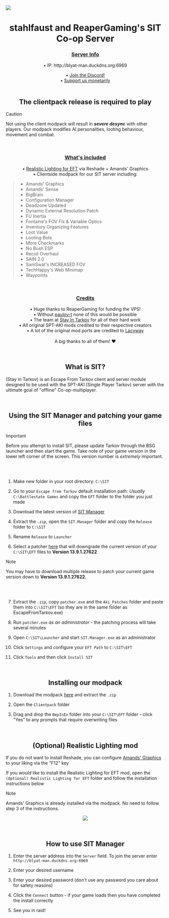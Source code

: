 ![](https://github.com/stahlfaust/stahlfaust.SIT.Co-op.Server/assets/135766383/8e230f0f-768d-4655-a5f7-5cdbac6dfe7b)
<div align=center style="text-align: center">
<h1>stahlfaust and ReaperGaming's SIT Co-op Server</h1>
<h3><ins>Server Info<ins></h3>
</div>

<div align=center style="text-align: center">
• IP: http://blyat-man.duckdns.org:6969
<br>

• [Join the Discord!](https://discord.gg/g7dgQNYUt4)
<br>
• [Support us monetarily](https://cash.app/$ReaperGamingVR)
<br>
<br>
<h2>The clientpack release is required to play</h2>
</div>

> [!CAUTION]
> Not using the client modpack will result in **_severe desync_** with other players.
> Our modpack modifies AI personalities, looting behaviour, movement and combat.

<br>
<div align=center style="text-align: center">
<h3><ins>What's included<ins></h3>
</div>
<div align=center style="text-align: center">

• [Realistic Lighting for EFT](https://hub.sp-tarkov.com/files/file/1429-realistic-lighting-for-eft/) via Reshade + Amands' Graphics
<br>
• Clientside modpack for our SIT server including:
</div>

>- Amands' Graphics
>- Amands' Sense
>- BigBrain
>- Configuration Manager
>- Deadzone Updated
>- Dynamic External Resolution Patch
>- FU Inertia
>- Fontaine's FOV Fix & Variable Optics
>- Inventory Organizing Features
>- Loot Value
>- Looting Bots
>- More Checkmarks
>- No Bush ESP
>- Recoil Overhaul
>- SAIN 2.0
>- SamSwat's INCREASED FOV
>- TechHappy's Web Minimap
>- Waypoints

<br>
<div align=center style="text-align: center">
<h3><ins>Credits</ins></h3>
</div>

<div align=center style="text-align: center">

• Huge thanks to ReaperGaming for funding the VPS!
<br>
• Without [paulov-t](https://github.com/paulov-t) none of this would be possible
<br>
• The team at [Stay In Tarkov](https://github.com/stayintarkov/) for all of their hard work
<br>
• All original SPT-AKI mods credited to their respective creators
<br>
• A lot of the original mod ports are credited to [Lacyway](https://github.com/Lacyway)
<br>
<br>
A _big_ thanks to all of them! ❤️
</div>

<br>
<div align=center style="text-align: center">
<h2>What is SIT?</h2>
</div>

(Stay in Tarkov) is an Escape From Tarkov client and server module designed to be used with the SPT-AKI (Single Player Tarkov) server with the ultimate goal of "offline" Co-op-multiplayer.

<br>
<div align=center style="text-align: center">
<h2>Using the SIT Manager and patching your game files</h2>
</div>

> [!IMPORTANT]
> Before you attempt to install SIT, please update Tarkov through the BSG launcher and then start the game.
> Take note of your game version in the lower left corner of the screen. This version number is *extremely* important.

<br>
<br>

1. Make new folder in your root directory: `C:\SIT`

2. Go to your `Escape from Tarkov` default installation path: *Usually* `C:\Battlestate Games` and copy the `EFT` folder to the folder you just made
 
3. Download the latest version of [SIT Manager](https://github.com/stayintarkov/SIT.Manager/releases/latest/)

4. Extract the `.zip`, open the `SIT.Manager` folder and copy the `Release` folder to `C:\SIT`

5. Rename `Release` to `Launcher`

6. Select a patcher [here](https://hub.sp-tarkov.com/files/file/204-aki-patcher/#versions) that will downgrade the current version of your `C:\SIT\EFT` files to **Version 13.9.1.27622**

> [!NOTE]
> You may have to download multiple release to patch your current game version down to **Version 13.9.1.27622**.

<br>
<br>

7. Extract the `.zip`, copy `patcher.exe` and the `Aki_Patches` folder and paste them into `C:\SIT\EFT`
(so they are in the same folder as EscapeFromTarkov.exe)

8. Run `patcher.exe` *as an administrator* - the patching process will take several minutes

9. Open `C:\SIT\Launcher` and start `SIT.Manager.exe` as an administrator

10. Click `Settings` and configure your `EFT Path` to `C:\SIT\EFT`

11. Click `Tools` and then click `Install SIT`

<br>
<div align=center style="text-align: center">
<h2>Installing our modpack</h2>
</div>

1. Download the modpack [here](https://github.com/stahlfaust/stahlfaust.SIT.Co-op.Server/releases/latest/) and extract the `.zip`

2. Open the `Clientpack` folder

3. Drag and drop the `BepInEx` folder into your `C:\SIT\EFT` folder - click "Yes" to any prompts that require overwriting files


<br>
<div align=center style="text-align: center">
<h2>(Optional) Realistic Lighting mod</h2>
</div>

If you do not want to install Reshade, you can configure [Amands' Graphics](https://hub.sp-tarkov.com/files/file/813-amands-s-graphics/) to your liking via the "F12" key

If you *would* like to install the Realistic Lighting for EFT mod, open the `(Optional) Realistic Lighting for EFT` folder and follow the installation instructions below

> [!NOTE]
> Amands' Graphics is already installed via the modpack. No need to follow step 3 of the instructions.

<div align=center>
  
![](https://github.com/stahlfaust/stahlfaust.SIT.Co-op.Server/assets/135766383/1e786d44-36b1-4fe7-82d4-e5d010b0ab06)

</div>

<br>
<div align=center style="text-align: center">
<h2>How to use SIT Manager</h2>
</div>

1. Enter the server address into the `Server` field. To join the server enter `http://blyat-man.duckdns.org:6969`

2. Enter your desired username

3. Enter your desired password (don't use any password you care about for safety reasons)

4. Click the `Connect` button - if your game loads then you have completed the install correctly

5. See you in raid!
